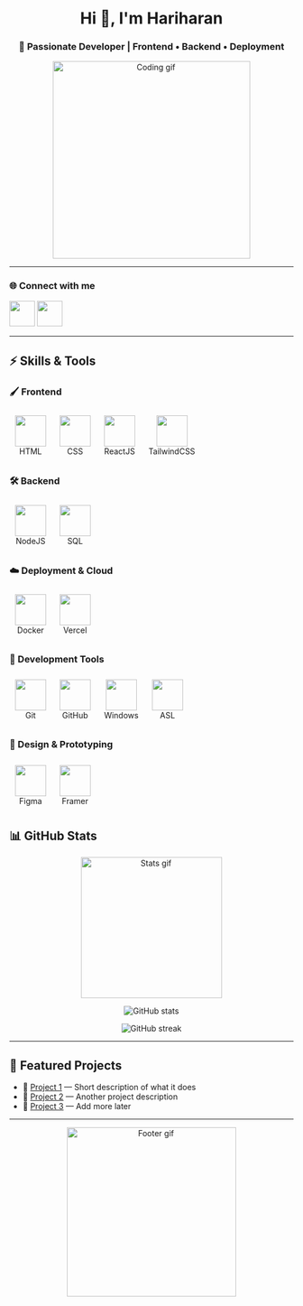 <!-- Profile README for nothariharan -->

<h1 align="center">Hi 👋, I'm Hariharan</h1>
<h3 align="center">🚀 Passionate Developer | Frontend • Backend • Deployment</h3>

<!-- You can replace the below gif with any other of your choice -->
<p align="center">
  <img src="https://media.giphy.com/media/3o7aD2saalBwwftBIY/giphy.gif" width="350" alt="Coding gif"/>
</p>

---

### 🌐 Connect with me
<p align="left">
<a href="https://github.com/nothariharan" target="_blank"><img src="https://skillicons.dev/icons?i=github" width="45"/></a>
<a href="https://www.instagram.com/certified_hari/" target="_blank"><img src="https://skillicons.dev/icons?i=instagram" width="45"/></a>


<!-- Add more social links like LinkedIn, Twitter here -->
</p>

---

## ⚡ Skills & Tools  

### 🖌️ Frontend  
<p align="left">
  <div align="center" style="display:inline-block; margin:10px">
    <img src="https://skillicons.dev/icons?i=html" width="55"/><br>HTML
  </div>
  <div align="center" style="display:inline-block; margin:10px">
    <img src="https://skillicons.dev/icons?i=css" width="55"/><br>CSS
  </div>
  <div align="center" style="display:inline-block; margin:10px">
    <img src="https://skillicons.dev/icons?i=react" width="55"/><br>ReactJS
  </div>
  <div align="center" style="display:inline-block; margin:10px">
    <img src="https://skillicons.dev/icons?i=tailwind" width="55"/><br>TailwindCSS
  </div>
</p>

### 🛠️ Backend  
<p align="left">
  <div align="center" style="display:inline-block; margin:10px">
    <img src="https://skillicons.dev/icons?i=nodejs" width="55"/><br>NodeJS
  </div>
  <div align="center" style="display:inline-block; margin:10px">
    <img src="https://skillicons.dev/icons?i=postgresql" width="55"/><br>SQL
  </div>
</p>

### ☁️ Deployment & Cloud  
<p align="left">
  <div align="center" style="display:inline-block; margin:10px">
    <img src="https://skillicons.dev/icons?i=docker" width="55"/><br>Docker
  </div>
  <div align="center" style="display:inline-block; margin:10px">
    <img src="https://skillicons.dev/icons?i=vercel" width="55"/><br>Vercel
  </div>
</p>

### 🔧 Development Tools  
<p align="left">
  <div align="center" style="display:inline-block; margin:10px">
    <img src="https://skillicons.dev/icons?i=git" width="55"/><br>Git
  </div>
  <div align="center" style="display:inline-block; margin:10px">
    <img src="https://skillicons.dev/icons?i=github" width="55"/><br>GitHub
  </div>
  <div align="center" style="display:inline-block; margin:10px">
    <img src="https://skillicons.dev/icons?i=windows" width="55"/><br>Windows
  </div>
  <div align="center" style="display:inline-block; margin:10px">
    <img src="https://skillicons.dev/icons?i=idea" width="55"/><br>ASL
  </div>
</p>

### 🎨 Design & Prototyping  
<p align="left">
  <div align="center" style="display:inline-block; margin:10px">
    <img src="https://skillicons.dev/icons?i=figma" width="55"/><br>Figma
  </div>
  <div align="center" style="display:inline-block; margin:10px">
    <img src="https://skillicons.dev/icons?i=framer" width="55"/><br>Framer
  </div>
</p>


## 📊 GitHub Stats  

<!-- Replace gif below if you want another animated divider -->
<p align="center">
  <img src="https://media.giphy.com/media/WUlplcMpOCEmTGBtBW/giphy.gif" width="250" alt="Stats gif"/>
</p>

<p align="center">
  <img src="https://github-readme-stats.vercel.app/api?username=nothariharan&show_icons=true&theme=tokyonight" alt="GitHub stats"/>
</p>

<p align="center">
  <img src="https://github-readme-streak-stats.herokuapp.com/?user=nothariharan&theme=tokyonight" alt="GitHub streak"/>
</p>

---

## 🚀 Featured Projects  

- 🔗 [Project 1](#) — Short description of what it does  
- 🔗 [Project 2](#) — Another project description  
- 🔗 [Project 3](#) — Add more later  

---

<!-- Footer animation, change if you want -->
<p align="center">
  <img src="https://media.giphy.com/media/jpVnC65DmYeyRL4LHS/giphy.gif" width="300" alt="Footer gif"/>
</p>
